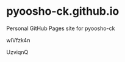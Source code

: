 # pyoosho-ck.github.io
Personal GitHub Pages site for pyoosho-ck






























wIVfzk4n

UzviqnQ
